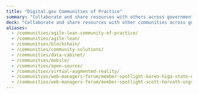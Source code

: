 ```yaml
---
title: "Digital.gov Communities of Practice"
summary: "Collaborate and share resources with others across government."
deck: "Collaborate and share resources with other communities across government who are focused on building better digital experience in government."
aliases:
  - /communities/agile-lean-community-of-practice/
  - /communities/agile-lean/
  - /communities/blockchain/
  - /communities/community-solutions/
  - /communities/data-cabinet/
  - /communities/mobile/
  - /communities/open-source/
  - /communities/virtual-augmented-reality/
  - /communities/web-managers-forum/member-spotlight-karen-higa-state-of-hawaii/
  - /communities/web-managers-forum/member-spotlight-scott-horvath-usgs/
---
```

